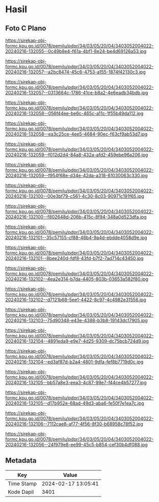 # Hasil

## Foto C Plano

https://sirekap-obj-formc.kpu.go.id/0078/pemilu/pdpr/34/03/05/20/04/3403052004022-20240216-132055--0c49b8e4-f61a-4bf1-8e24-be4d69126a53.jpg

https://sirekap-obj-formc.kpu.go.id/0078/pemilu/pdpr/34/03/05/20/04/3403052004022-20240216-132057--a2bc8474-45c6-4753-a155-1874f42130c3.jpg

https://sirekap-obj-formc.kpu.go.id/0078/pemilu/pdpr/34/03/05/20/04/3403052004022-20240216-132057--0313664c-1786-41ce-b8a2-4e6eadb34bdb.jpg

https://sirekap-obj-formc.kpu.go.id/0078/pemilu/pdpr/34/03/05/20/04/3403052004022-20240216-132058--056f44ee-be6c-465c-a11c-1f55b49da112.jpg

https://sirekap-obj-formc.kpu.go.id/0078/pemilu/pdpr/34/03/05/20/04/3403052004022-20240216-132058--ea3c25ce-4ee5-4684-90ec-f63cf9ab53d7.jpg

https://sirekap-obj-formc.kpu.go.id/0078/pemilu/pdpr/34/03/05/20/04/3403052004022-20240216-132059--f012d2d4-84a8-432a-afd2-459ebe96a206.jpg

https://sirekap-obj-formc.kpu.go.id/0078/pemilu/pdpr/34/03/05/20/04/3403052004022-20240216-132059--f954f68e-d34e-42da-a318-61030063c330.jpg

https://sirekap-obj-formc.kpu.go.id/0078/pemilu/pdpr/34/03/05/20/04/3403052004022-20240216-132100--00e3bf79-c561-4c30-8c03-90971c191f65.jpg

https://sirekap-obj-formc.kpu.go.id/0078/pemilu/pdpr/34/03/05/20/04/3403052004022-20240216-132100--f802648d-206b-415c-8f94-348a0d523dfa.jpg

https://sirekap-obj-formc.kpu.go.id/0078/pemilu/pdpr/34/03/05/20/04/3403052004022-20240216-132101--35c57155-cf88-46b4-9a4d-ebdde4058d9e.jpg

https://sirekap-obj-formc.kpu.go.id/0078/pemilu/pdpr/34/03/05/20/04/3403052004022-20240216-132101--8bee240d-fdf8-43fd-b7f2-7ad714c43450.jpg

https://sirekap-obj-formc.kpu.go.id/0078/pemilu/pdpr/34/03/05/20/04/3403052004022-20240216-132102--4ea2e314-b7da-4405-803b-03653a582f80.jpg

https://sirekap-obj-formc.kpu.go.id/0078/pemilu/pdpr/34/03/05/20/04/3403052004022-20240216-132102--d7121b68-5ee1-4422-8c97-4c4982e31556.jpg

https://sirekap-obj-formc.kpu.go.id/0078/pemilu/pdpr/34/03/05/20/04/3403052004022-20240216-132103--75d90348-e43e-4388-b3b8-19143dc17905.jpg

https://sirekap-obj-formc.kpu.go.id/0078/pemilu/pdpr/34/03/05/20/04/3403052004022-20240216-132104--4891eda9-e9e7-4d25-9309-dc75bcb724d9.jpg

https://sirekap-obj-formc.kpu.go.id/0078/pemilu/pdpr/34/03/05/20/04/3403052004022-20240216-132104--ed3af87d-b2a4-4801-9dfa-fef8b7719d0c.jpg

https://sirekap-obj-formc.kpu.go.id/0078/pemilu/pdpr/34/03/05/20/04/3403052004022-20240216-132105--bb57a8e3-eea3-4c87-99e7-f44ce4b57277.jpg

https://sirekap-obj-formc.kpu.go.id/0078/pemilu/pdpr/34/03/05/20/04/3403052004022-20240216-132105--d17b952e-68ad-49d3-aba6-fe50f7e1ea7c.jpg

https://sirekap-obj-formc.kpu.go.id/0078/pemilu/pdpr/34/03/05/20/04/3403052004022-20240216-132106--7112cae8-af77-4f56-8f30-b68958c78f52.jpg

https://sirekap-obj-formc.kpu.go.id/0078/pemilu/pdpr/34/03/05/20/04/3403052004022-20240216-132056--24f979e8-ee99-45c5-b854-cef30b4df088.jpg


## Metadata

| Key        | Value               |
| ---------- | ------------------- |
| Time Stamp | 2024-02-17 13:05:41 |
| Kode Dapil | 3401                |



